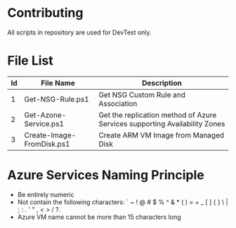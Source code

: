 # Contributing
All scripts in repository are used for DevTest only.

# File List

| Id | File Name | Description |
| - | - | - |
| 1 | Get-NSG-Rule.ps1 | Get NSG Custom Rule and Association |
| 2 | Get-Azone-Service.ps1 | Get the replication method of Azure Services supporting Availability Zones |
| 3 | Create-Image-FromDisk.ps1 | Create ARM VM Image from Managed Disk |

# Azure Services Naming Principle

- Be entirely numeric
- Not contain the following characters: ` ~ ! @ # $ % ^ & * ( ) = + _ [ ] { } \ | ; : . ' " , < > / ?.
- Azure VM name cannot be more than 15 characters long
